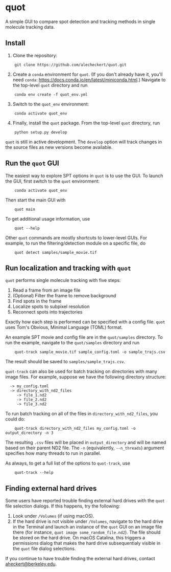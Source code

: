 # quot
A simple GUI to compare spot detection and tracking methods in single molecule tracking data.

## Install

1. Clone the repository:
```
    git clone https://github.com/alecheckert/quot.git
```

2. Create a `conda` environment for `quot`. (If you don't already have it, you'll need `conda`: https://docs.conda.io/en/latest/miniconda.html.) Navigate to the top-level `quot` directory and run 

```
    conda env create -f quot_env.yml
```

3. Switch to the `quot_env` environment:

```
    conda activate quot_env
```

4. Finally, install the `quot` package. From the top-level `quot` directory, run

```
    python setup.py develop
```

`quot` is still in active development. The `develop` option  will track changes in the source files as new versions become available.

## Run the `quot` GUI

The easiest way to explore SPT options in `quot` is to use the GUI. To launch the GUI, first switch to the `quot` environment:

```
    conda activate quot_env
```

Then start the main GUI with

```
    quot main
```

To get additional usage information, use
```
    quot --help
```

Other `quot` commands are mostly shortcuts to lower-level GUIs. For example, to run the filtering/detection module on a specific file, do
```
    quot detect samples/sample_movie.tif
```

## Run localization and tracking with `quot`

`quot` performs single molecule tracking with five steps:

1. Read a frame from an image file
2. (Optional) Filter the frame to remove background
3. Find spots in the frame
4. Localize spots to subpixel resolution
5. Reconnect spots into trajectories

Exactly how each step is performed can be specified with a config file. `quot` uses Tom's Obvious, Minimal Language (TOML) format.

An example SPT movie and config file are in the `quot/samples` directory.
To run the example, navigate to the `quot/samples` directory and run
```
    quot-track sample_movie.tif sample_config.toml -o sample_trajs.csv
```

The result should be saved to `samples/sample_trajs.csv`.

`quot-track` can also be used for batch tracking on directories with 
many image files. For example, suppose we have the following directory
structure:
```
  -> my_config.toml
  -> directory_with_nd2_files
     -> file_1.nd2
     -> file_2.nd2 
     -> file_3.nd2
```

To run batch tracking on all of the files in `directory_with_nd2_files`,
you could do:
```
    quot-track directory_with_nd2_files my_config.toml -o output_directory -n 3
```

The resulting `.csv` files will be placed in `output_directory` and will be
named based on their parent ND2 file. The `-n` (equivalently, `--n_threads`)
argument specifies how many threads to run in parallel.

As always, to get a full list of the options to `quot-track`, use
```
    quot-track --help
```

## Finding external hard drives

Some users have reported trouble finding external hard drives with the `quot` file selection dialogs. If this happens, try the following:

1. Look under `/Volumes` (if using macOS).
2. If the hard drive is not visible under `/Volumes`, navigate to the hard drive in the Terminal and launch an instance of the `quot` GUI on an image file there (for instance, `quot image some_random_file.nd2`). The file should be stored on the hard drive. On macOS Catalina, this triggers a permissions dialog that makes the hard drive subsequentialy visible in the `quot` file dialog selections.

If you continue to have trouble finding the external hard drives, contact <aheckert@berkeley.edu>.
